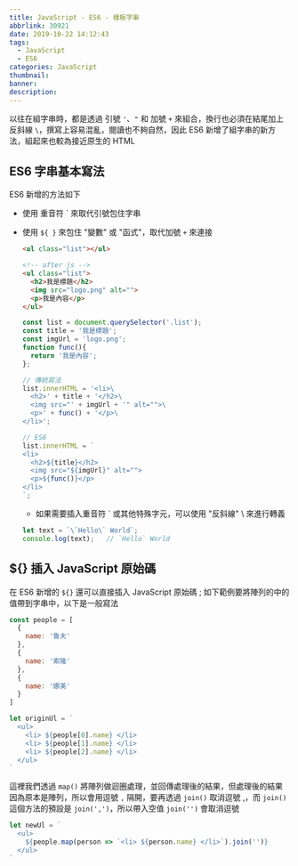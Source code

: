 ```yaml
---
title: JavaScript - ES6 - 樣板字串
abbrlink: 30921
date: 2019-10-22 14:12:43
tags:
  - JavaScript 
  - ES6
categories: JavaScript
thumbnail:
banner:
description:
---
```


以往在組字串時，都是透過 引號 `'`、`"` 和 加號 `+` 來組合，換行也必須在結尾加上 反斜線 `\`，撰寫上容易混亂，閱讀也不夠自然，因此 ES6 新增了組字串的新方法，組起來也較為接近原生的 HTML

<!-- more -->

## ES6 字串基本寫法

ES6 新增的方法如下

* 使用 重音符 ` 來取代引號包住字串
* 使用 `${ }` 來包住 "變數" 或 "函式"，取代加號 `+` 來連接

  ``` html
  <ul class="list"></ul>

  <!-- after js -->
  <ul class="list">
    <h2>我是標題</h2>
    <img src="logo.png" alt="">
    <p>我是內容</p>
  </ul>
  ```

  ``` js
  const list = document.querySelector('.list');
  const title = '我是標題';
  const imgUrl = 'logo.png';
  function func(){
    return '我是內容';
  };

  // 傳統寫法
  list.innerHTML = '<li>\
    <h2>' + title + '</h2>\
    <img src="' + imgUrl + '" alt="">\
    <p>' + func() + '</p>\
  </li>';

  // ES6
  list.innerHTML = `
  <li>
    <h2>${title}</h2>
    <img src="${imgUrl}" alt="">
    <p>${func()}</p>
  </li>
  `;
  ```

  * 如果需要插入重音符 ` 或其他特殊字元，可以使用 "反斜線" \ 來進行轉義

  ``` js
  let text = `\`Hello\` World`;
  console.log(text);   // `Hello` World
  ```

## ${} 插入 JavaScript 原始碼

在 ES6 新增的 `${}` 還可以直接插入 JavaScript 原始碼 ; 如下範例要將陣列的中的值帶到字串中，以下是一般寫法

``` js
const people = [
  {
    name: '魯夫'
  },
  {
    name: '索隆'
  },
  {
    name: '娜美'
  }
]

let originUl = `
  <ul>
    <li> ${people[0].name} </li>
    <li> ${people[1].name} </li>
    <li> ${people[2].name} </li>
  </ul>
`
```

這裡我們透過 `map()` 將陣列做迴圈處理，並回傳處理後的結果，但處理後的結果因為原本是陣列，所以會用逗號 `,` 隔開，要再透過 `join()` 取消逗號 ,，而 `join()` 這個方法的預設是 `join(',')`，所以帶入空值 `join('')` 會取消逗號

``` js
let newUl = `
  <ul>
    ${people.map(person => `<li> ${person.name} </li>`).join('')}
  </ul>
`
```